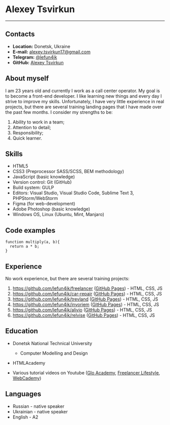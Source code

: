 # Alexey Tsvirkun
***
## Contacts
* **Location:** Donetsk, Ukraine
* **E-mail:** alexey.tsvirkun17@gmail.com
* **Telegram:** [@lefun4ik](https://t.me/lefun4ik)
* **GitHub:** [Alexey Tsvirkun](https://github.com/lefun4ik)

## About myself
I am 23 years old and currently I work as a call center operator. My goal is to become a front-end developer. I like learning new things and every day I strive to improve my skills. Unfortunately, I have very little experience in real projects, but there are several training landing pages that I have made over the past few months. 
I consider my strengths to be: 
1. Ability to work in a team;
2. Attention to detail;
3. Responsibility;
4. Quick learner.

## Skills
* HTML5
* CSS3 (Preprocessor SASS/SCSS, BEM methodology)
* JavaScript (basic knowledge)
* Version control: Git (GitHub)
* Build system: GULP
* Editors: Visual Studio, Visual Studio Code, Sublime Text 3, PHPStorm/WebStorm
* Figma (for web-development)
* Adobe Photoshop (basic knowledge)
* Windows OS, Linux (Ubuntu, Mint, Manjaro)

## Code examples
```
function multiply(a, b){
  return a * b;
}
```

## Experience
No work experience, but there are several training projects:
1. https://github.com/lefun4ik/freelancer ([GitHub Pages](https://lefun4ik.github.io/freelancer/)) - HTML, CSS, JS
2. https://github.com/lefun4ik/car-repair ([GitHub Pages](https://lefun4ik.github.io/car-repair/)) - HTML, CSS, JS
3. https://github.com/lefun4ik/trevland ([GitHub Pages](https://lefun4ik.github.io/trevland/)) - HTML, CSS, JS
4. https://github.com/lefun4ik/invoriem ([GitHub Pages](https://lefun4ik.github.io/invoriem/)) - HTML, CSS, JS
5. https://github.com/lefun4ik/alivio ([GitHub Pages](https://lefun4ik.github.io/alivio/)) - HTML, CSS, JS
6. https://github.com/lefun4ik/relvise ([GitHub Pages](https://lefun4ik.github.io/relvise/)) - HTML, CSS, JS

## Education
* Donetsk National Technical University
	* Computer Modelling and Design

* HTMLAcademy

* Various tutorial videos on Youtube ([Glo Academy](https://www.youtube.com/@Glo_Academy), [Freelancer Lifestyle](https://www.youtube.com/@FreelancerLifeStyle), [WebCademy](https://www.youtube.com/@WebCademy))

## Languages
* Russian - native speaker
* Ukrainian - native speaker
* English - A2